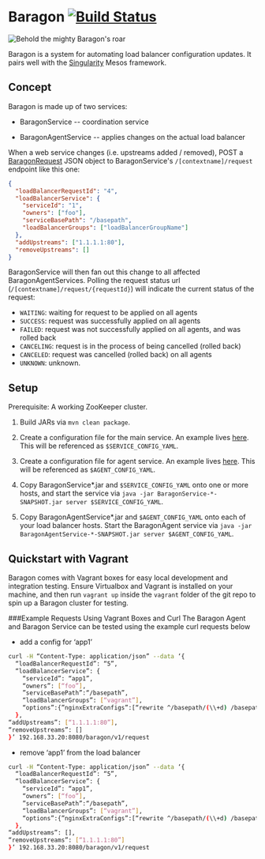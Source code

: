 # Baragon [![Build Status](https://travis-ci.org/HubSpot/Baragon.svg?branch=master)](https://travis-ci.org/HubSpot/Baragon)

![Behold the mighty Baragon's roar](http://i.imgur.com/mCbkbcZ.jpg)

Baragon is a system for automating load balancer configuration updates. It pairs well with the [Singularity](https://github.com/HubSpot/Singularity) Mesos framework.

## Concept

Baragon is made up of two services:

- BaragonService -- coordination service

- BaragonAgentService -- applies changes on the actual load balancer

When a web service changes (i.e. upstreams added / removed), POST a [BaragonRequest](BaragonCore/src/main/java/com/hubspot/baragon/models/BaragonRequest.java) JSON object to BaragonService's `/[contextname]/request` endpoint like this one:

```json
{
  "loadBalancerRequestId": "4",
  "loadBalancerService": {
    "serviceId": "1",
    "owners": ["foo"],
    "serviceBasePath": "/basepath",
    "loadBalancerGroups": ["loadBalancerGroupName"]
  },
  "addUpstreams": ["1.1.1.1:80"],
  "removeUpstreams": []
}
```

BaragonService will then fan out this change to all affected BaragonAgentServices. Polling the request status url (`/[contextname]/request/{requestId}`) will indicate the current status of the request:

- `WAITING`: waiting for request to be applied on all agents
- `SUCCESS`: request was successfully applied on all agents
- `FAILED`: request was not successfully applied on all agents, and was rolled back
- `CANCELING`: request is in the process of being cancelled (rolled back)
- `CANCELED`: request was cancelled (rolled back) on all agents
- `UNKNOWN`: unknown.

## Setup

Prerequisite: A working ZooKeeper cluster.

1. Build JARs via `mvn clean package`.

2. Create a configuration file for the main service. An example lives [here](docs/example_service_config.yaml). This will be referenced as `$SERVICE_CONFIG_YAML`.

3. Create a configuration file for agent service. An example lives [here](docs/example_agent_config.yaml). This will be referenced as `$AGENT_CONFIG_YAML`.

4. Copy BaragonService*.jar and `$SERVICE_CONFIG_YAML` onto one or more hosts, and start the service via `java -jar BaragonService-*-SNAPSHOT.jar server $SERVICE_CONFIG_YAML`.

5. Copy BaragonAgentService*.jar and `$AGENT_CONFIG_YAML` onto each of your load balancer hosts. Start the BaragonAgent service via `java -jar BaragonAgentService-*-SNAPSHOT.jar server $AGENT_CONFIG_YAML`.

## Quickstart with Vagrant

Baragon comes with Vagrant boxes for easy local development and integration testing. Ensure Virtualbox and Vagrant is installed on your machine, and then run `vagrant up` inside the `vagrant` folder of the git repo to spin up a Baragon cluster for testing.

###Example Requests Using Vagrant Boxes and Curl
The Baragon Agent and Baragon Service can be tested using the example curl requests below

- add a config for ‘app1’
```sh
curl -H “Content-Type: application/json” --data ‘{
  “loadBalancerRequestId”: “5”,
  “loadBalancerService”: {
    “serviceId”: “app1”,
    “owners”: [“foo”],
    ”serviceBasePath”:“/basepath”,
    “loadBalancerGroups”: [“vagrant”],
    “options”:{”nginxExtraConfigs”:[“rewrite ^/basepath/(\\+d) /basepath/$1 last;”]},
  },
“addUpstreams”: [“1.1.1.1:80”],
“removeUpstreams”: []
}’ 192.168.33.20:8080/baragon/v1/request
```

- remove ‘app1’ from the load balancer
```sh
curl -H “Content-Type: application/json” --data ‘{
  “loadBalancerRequestId”: “5”,
  “loadBalancerService”: {
    “serviceId”: “app1”,
    “owners”: [“foo”],
    ”serviceBasePath”:“/basepath”,
    “loadBalancerGroups”: [“vagrant”],
    “options”:{”nginxExtraConfigs”:[“rewrite ^/basepath/(\\+d) /basepath/$1 last;”]},
  },
“addUpstreams”: [],
“removeUpstreams”: [“1.1.1.1:80”]
}’ 192.168.33.20:8080/baragon/v1/request
```




